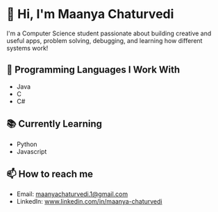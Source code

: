 # 👋 Hi, I'm Maanya Chaturvedi
I'm a Computer Science student passionate about building creative and useful apps, problem solving, debugging, and learning how different systems work!

## 🔧 Programming Languages I Work With
- Java
- C
- C#

## 📚 Currently Learning
- Python
- Javascript

## 📫 How to reach me
- Email: maanyachaturvedi.1@gmail.com
- LinkedIn: www.linkedin.com/in/maanya-chaturvedi
